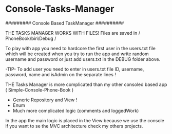 # Console-Tasks-Manager
######### Console Based TaskManager ##########

THE TASKS MANAGER WORKS WITH FILES! Files are saved in / PhoneBook\bin\Debug /

To play with app you need to hardcore the first user in the users.txt file which will be created when you try to run the app and write random username and password or just add users.txt in the DEBUG folder above.

-TIP- To add user you need to enter in users.txt file ID, username, password, name and isAdmin on the separate lines !

THE Tasks Manager is more complicated than my other consoled based app ( Simple-Console-Phone-Book )
- Generic Repository and View !
- Enum
- Much more complicated logic (comments and loggedWork)

In the app the main logic is placed in the View
because we use the console if you want to se the
MVC architecture check my others projects.

